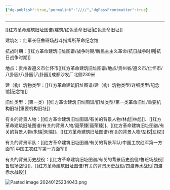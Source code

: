 ```yaml
---
{"dg-publish":true,"permalink":"////","dgPassFrontmatter":true}
---
```



--------
[[红方革命建筑旧址图谱/建筑/红色革命旧址\|红色革命旧址]]

建筑名：红军长征鲁班场战斗指挥所革命纪念馆

抗战时期：[[红方革命建筑旧址图谱/战争时期/新民主主义革命/抗日战争时期\|抗日战争时期]]

地点：贵州省遵义市仁怀市[[红方革命建筑旧址图谱/地点/贵州省/遵义市/仁怀市/八卦园/八卦园\|八卦园]]成都沙发厂北侧230米

建（构）筑物类型：[[红方革命建筑旧址图谱/建（构）筑物类型/详细类型/纪念馆\|纪念馆]]

旧址类型：(第一类）[[红方革命建筑旧址图谱/旧址类型/第一类革命旧址/重要机构旧址\|重要机构旧址]]

有关的背景人物：[[红方革命建筑旧址图谱/有关的背景人物/林彪\|林彪]]、[[红方革命建筑旧址图谱/有关的背景人物/聂荣臻\|聂荣臻]]、[[红方革命建筑旧址图谱/有关的背景人物/朱瑞\|朱瑞]]、[[红方革命建筑旧址图谱/有关的背景人物/左权\|左权]]

有关的背景军队：[[红方革命建筑旧址图谱/有关的背景军队/中国工农红军第一方面军\|中国工农红军第一方面军]]

有关的背景历史战役：[[红方革命建筑旧址图谱/有关的背景历史战役/鲁班场战役\|鲁班场战役]]、[[红方革命建筑旧址图谱/有关的背景历史战役/四渡赤水战役\|四渡赤水战役]]

![Pasted image 20240125234043.png](/img/user/%E7%BA%A2%E6%96%B9%E9%9D%A9%E5%91%BD%E5%BB%BA%E7%AD%91%E6%97%A7%E5%9D%80%E5%9B%BE%E8%B0%B1/%E5%9B%BE%E7%89%87/Pasted%20image%2020240125234043.png)